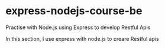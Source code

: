 # express-nodejs-course-be
Practise with Node.js using Express to develop Restful Apis

In this section, I use express with node.js to creare Restful apis
